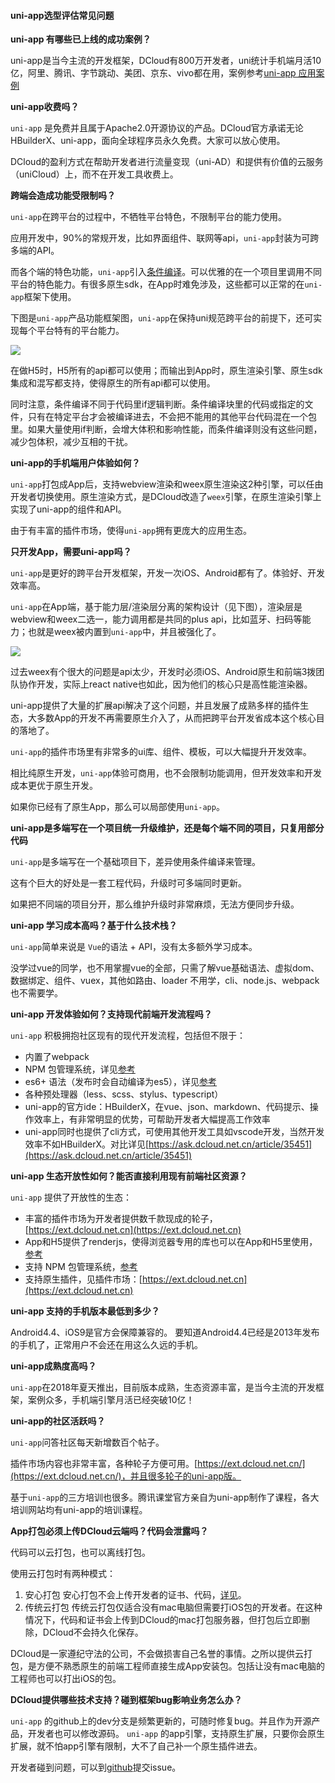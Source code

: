 #### uni-app选型评估常见问题

**uni-app 有哪些已上线的成功案例？**

uni-app是当今主流的开发框架，DCloud有800万开发者，uni统计手机端月活10亿，阿里、腾讯、字节跳动、美团、京东、vivo都在用，案例参考[uni-app 应用案例](http://uniapp.dcloud.io/case)

**uni-app收费吗？**

`uni-app` 是免费并且属于Apache2.0开源协议的产品。DCloud官方承诺无论HBuilderX、uni-app，面向全球程序员永久免费。大家可以放心使用。

DCloud的盈利方式在帮助开发者进行流量变现（uni-AD）和提供有价值的云服务（uniCloud）上，而不在开发工具收费上。

**跨端会造成功能受限制吗？**

`uni-app`在跨平台的过程中，不牺牲平台特色，不限制平台的能力使用。

应用开发中，90%的常规开发，比如界面组件、联网等api，`uni-app`封装为可跨多端的API。

而各个端的特色功能，`uni-app`引入[条件编译](http://uniapp.dcloud.io/platform)。可以优雅的在一个项目里调用不同平台的特色能力。有很多原生sdk，在App时难免涉及，这些都可以正常的在`uni-app`框架下使用。

下图是`uni-app`产品功能框架图，`uni-app`在保持uni规范跨平台的前提下，还可实现每个平台特有的平台能力。

![](//img.cdn.aliyun.dcloud.net.cn/uni-app/doc/uni-app-frame-0310.png)

在做H5时，H5所有的api都可以使用；而输出到App时，原生渲染引擎、原生sdk集成和混写都支持，使得原生的所有api都可以使用。

同时注意，条件编译不同于代码里if逻辑判断。条件编译块里的代码或指定的文件，只有在特定平台才会被编译进去，不会把不能用的其他平台代码混在一个包里。如果大量使用if判断，会增大体积和影响性能，而条件编译则没有这些问题，减少包体积，减少互相的干扰。

**uni-app的手机端用户体验如何？**

`uni-app`打包成App后，支持webview渲染和weex原生渲染这2种引擎，可以任由开发者切换使用。原生渲染方式，是DCloud改造了`weex`引擎，在原生渲染引擎上实现了uni-app的组件和API。

由于有丰富的插件市场，使得`uni-app`拥有更庞大的应用生态。

**只开发App，需要uni-app吗？**

`uni-app`是更好的跨平台开发框架，开发一次iOS、Android都有了。体验好、开发效率高。

<!-- `uni-app`在App侧可以使用weex引擎渲染，性能体验高于其他Hybrid框架。 -->

`uni-app`在App端，基于能力层/渲染层分离的架构设计（见下图），渲染层是webview和weex二选一，能力调用都是共同的plus api，比如蓝牙、扫码等能力；也就是weex被内置到`uni-app`中，并且被强化了。

![](https://img.cdn.aliyun.dcloud.net.cn/guide/uniapp/frame_app.png)

过去weex有个很大的问题是api太少，开发时必须iOS、Android原生和前端3拨团队协作开发，实际上react native也如此，因为他们的核心只是高性能渲染器。

uni-app提供了大量的扩展api解决了这个问题，并且发展了成熟多样的插件生态，大多数App的开发不再需要原生介入了，从而把跨平台开发省成本这个核心目的落地了。

`uni-app`的插件市场里有非常多的ui库、组件、模板，可以大幅提升开发效率。

相比纯原生开发，`uni-app`体验可商用，也不会限制功能调用，但开发效率和开发成本更优于原生开发。

如果你已经有了原生App，那么可以局部使用`uni-app`。

**uni-app是多端写在一个项目统一升级维护，还是每个端不同的项目，只复用部分代码**

`uni-app`是多端写在一个基础项目下，差异使用条件编译来管理。

这有个巨大的好处是一套工程代码，升级时可多端同时更新。

如果把不同端的项目分开，那么维护升级时非常麻烦，无法方便同步升级。

**uni-app 学习成本高吗？基于什么技术栈？**

`uni-app`简单来说是 `Vue`的语法 + API，没有太多额外学习成本。

没学过vue的同学，也不用掌握vue的全部，只需了解vue基础语法、虚拟dom、数据绑定、组件、vuex，其他如路由、loader 不用学，cli、node.js、webpack也不需要学。

**uni-app 开发体验如何？支持现代前端开发流程吗？**

`uni-app` 积极拥抱社区现有的现代开发流程，包括但不限于：

- 内置了webpack
- NPM 包管理系统，详见[参考](http://uniapp.dcloud.io/frame?id=npm%E6%94%AF%E6%8C%81)
- es6+ 语法（发布时会自动编译为es5），详见[参考](http://uniapp.dcloud.io/frame?id=es6-%E6%94%AF%E6%8C%81)
- 各种预处理器（less、scss、stylus、typescript）
- uni-app的官方ide：HBuilderX，在vue、json、markdown、代码提示、操作效率上，有非常明显的优势，可帮助开发者大幅提高工作效率
- uni-app同时也提供了cli方式，可使用其他开发工具如vscode开发，当然开发效率不如HBuilderX。对比详见[https://ask.dcloud.net.cn/article/35451](https://ask.dcloud.net.cn/article/35451)


**uni-app 生态开放性如何？能否直接利用现有前端社区资源？**

`uni-app` 提供了开放性的生态：

- 丰富的插件市场为开发者提供数千款现成的轮子，[https://ext.dcloud.net.cn](https://ext.dcloud.net.cn)
- App和H5提供了renderjs，使得浏览器专用的库也可以在App和H5里使用，[参考](https://uniapp.dcloud.io/frame?id=renderjs)
- 支持 NPM 包管理系统，[参考](http://uniapp.dcloud.io/frame?id=npm%E6%94%AF%E6%8C%81)
- 支持原生插件，见插件市场：[https://ext.dcloud.net.cn](https://ext.dcloud.net.cn)



**uni-app 支持的手机版本最低到多少？**

Android4.4、iOS9是官方会保障兼容的。
要知道Android4.4已经是2013年发布的手机了，正常用户不会还在用这么久远的手机。

**uni-app成熟度高吗？**

`uni-app`在2018年夏天推出，目前版本成熟，生态资源丰富，是当今主流的开发框架，案例众多，手机端引擎月活已经突破10亿！


**uni-app的社区活跃吗？**

`uni-app`问答社区每天新增数百个帖子。

插件市场内容也非常丰富，各种轮子方便可用。[https://ext.dcloud.net.cn/](https://ext.dcloud.net.cn/)，并且很多轮子的uni-app版。

基于`uni-app`的三方培训也很多。腾讯课堂官方亲自为uni-app制作了课程，各大培训网站均有uni-app的培训课程。


**App打包必须上传DCloud云端吗？代码会泄露吗？**

代码可以云打包，也可以离线打包。

使用云打包时有两种模式：
1. 安心打包
安心打包不会上传开发者的证书、代码，[详见](https://ask.dcloud.net.cn/article/37979)。
2. 传统云打包
传统云打包仅适合没有mac电脑但需要打iOS包的开发者。在这种情况下，代码和证书会上传到DCloud的mac打包服务器，但打包后立即删除，DCloud不会持久化保存。

DCloud是一家遵纪守法的公司，不会做损害自己名誉的事情。之所以提供云打包，是方便不熟悉原生的前端工程师直接生成App安装包。包括让没有mac电脑的工程师也可以打出iOS的包。

**DCloud提供哪些技术支持？碰到框架bug影响业务怎么办？**

`uni-app` 的github上的dev分支是频繁更新的，可随时修复bug。并且作为开源产品，开发者也可以修改源码。
`uni-app` 的app引擎，支持原生扩展，只要你会原生扩展，就不怕app引擎有限制，大不了自己补一个原生插件进去。

开发者碰到问题，可以到[github](https://github.com/dcloudio/uni-app)提交issue。
